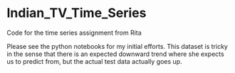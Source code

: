 # Indian_TV_Time_Series
Code for the time series assignment from Rita

Please see the python notebooks for my initial efforts. 
This dataset is tricky in the sense that there is an expected downward trend where she expects us to predict from, but the actual test data actually goes up. 
